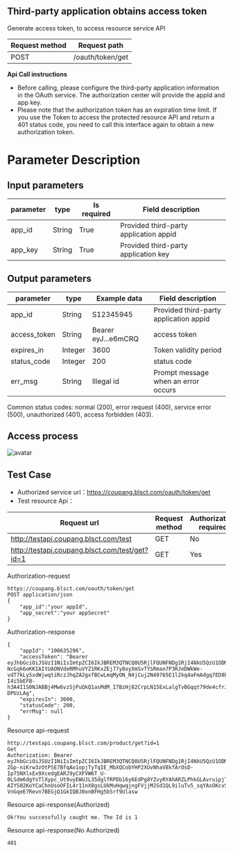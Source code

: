 ## Third-party application obtains access token
Generate access token, to access resource service API

Request method | Request path
---|---
POST | /oauth/token/get

**Api Call instructions**
* Before calling, please configure the third-party application information in the OAuth service. The authorization center will provide the appId and app key.
* Please note that the authorization token has an expiration time limit. If you use the Token to access the protected resource API and return a 401 status code, you need to call this interface again to obtain a new authorization token.

# Parameter Description
## Input parameters
parameter | type | Is required  | Field description  
---|---|---|---
app_id | String | True | Provided third-party application appid
app_key | String | True | Provided third-party application key

## Output parameters
parameter | type | Example data | Field description  | 
---|---|---|---
app_id | String | S12345945 | Provided third-party application appid | 
access_token | String | Bearer eyJ...e6mCRQ | access token
expires_in | Integer | 3600 | Token validity period
status_code | Integer | 200 | status code
err_msg | String | Illegal id |Prompt message when an error occurs 

Common status codes: normal (200), error request (400), service error (500), unauthorized (401), access forbidden (403).

## Access process
![avatar](https://eumengman.blsct.com/Oauth%E6%B5%81%E7%A8%8B.png)

## Test Case
* Authorized service url：https://coupang.blsct.com/oauth/token/get
* Test resource Api：
  
Request url | Request method | Authorization required |
---|---|---|
http://testapi.coupang.blsct.com/test | GET |No |
http://testapi.coupang.blsct.com/test/get?id=1 | GET | Yes |

Authorization-request
```
https://coupang.blsct.com/oauth/token/get
POST application/json
{
    "app_id":"your appId",
    "app_secret":"your appSecret"
}
```
Authorization-response
```
{
    "appId": "100635296",
    "accessToken": "Bearer eyJhbGciOiJSUzI1NiIsImtpZCI6IkJBREM3QTNCQ0U5RjlFQUNFNDg1RjI4NkU5QzU1ODM5OUJCMkM4MUNSUzI1NiIsInR5cCI6ImF0K2p3dCIsIng1dCI6InV0eDZPODZmbnF6a2hmS0c2Y1ZZT1p1eXlCdyJ9.eyJuYmYiOjE1OTc3MTczNTAsImV4cCI6MTU5NzcyMDk1MCwiaXNzIjoiaHR0cDovL2xvY2FsaG9zdDo1MDA2IiwiY2xpZW50X2lkIjoiMTAwNjM1Mjk2IiwianRpIjoiOUQ0RTNFNDczQTI5MEU1MjAxRUMwMTUyRTNCN0FBRTciLCJpYXQiOjE1OTc3MTczNTAsInNjb3BlIjpbImJhaWx1bkFwaSJdfQ.mZiueNr1MjaKNK3UaXTTPYLMd87VLREj9Wi1uKQcRJ914FM74phhM9U0NrPpQ5xry1nFCQL4hMsZ7hU9O0Z9-NcGqk6oKKIAItUAONVdeRMhuVYZ1RKxZEj77y8oyXmSvTYSRman7P3RJeDWkWe-vdT7kLySxdWjwqtiRczJhqZA2gxfBCwLmqMyON_N4jCuj2N49765E1l2kq4aFmAdgq7ED8bYH0l7M4MfxOU-I4i5bEFB-h3A4I1S0NJABBj4Mw6vzSjPuQkQ1asMdM_I7BzHj82CrpLN15ExLalgTvBGqqt79de4cfrJa4S96NY3-DPUzLAg",
    "expiresIn": 3600,
    "statusCode": 200,
    "errMsg": null
}
```
Resource api-request
```
http://testapi.coupang.blsct.com/product/get?id=1
Get 
Authorization: Bearer eyJhbGciOiJSUzI1NiIsImtpZCI6IkJBREM3QTNCQ0U5RjlFQUNFNDg1RjI4NkU5QzU1ODM5OUJCMkM4MUNSUzI1NiIsInR5cCI6ImF0K2p3dCIsIng1dCI6InV0eDZPODZmbnF6a2hmS0c2Y1ZZT1p1eXlCdyJ9.eyJuYmYiOjE1OTc3MTQ0NTAsImV4cCI6MTU5NzcxODA1MCwiaXNzIjoiaHR0cDovL2xvY2FsaG9zdDo1MDA2IiwiY2xpZW50X2lkIjoidGVzdENsaWVudCIsImp0aSI6IjYyNDMwRDM4QjFGMzI4NEI4Q0NGODFCRDdEMUVCNkI0IiwiaWF0IjoxNTk3NzE0NDUwLCJzY29wZSI6WyJiYWlsdW5BcGkiXX0.YlhbfO7bTcSiO2kJ5aBOURZn4DWxN-ZGp-niKrw3zOtPSE7BfqAo1opjTyTqIE_MbXQCobYHP2XUvNhaV8kfArOsD-Ip75NXlxEx9XcedgEARJ9yCXFVW6T_U-0LSdm6dgYsTlXypc_Ut9uyEWUJL35dglfRPDb16y6EdPg8YZvyRYAhARZLPhkGLAvruipjT74fnuO-AIYS02KoYCaChnUsoOFIL4r11nX8gsLUkMuHqwqjngFVjjMJSd1QL9iluTv5_sqYAsOKcvS2aS4OVf-VnGqeE7Revn7BEGjQ1GkIQBJ0onBFHg5b5rf9Ulasw
```
Resource api-response(Authorized)
```
Ok!You successfully caught me. The Id is 1
```
Resource api-response(No Authorized)
```
401
```
